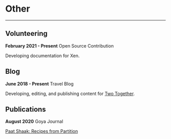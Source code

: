 # Other

-----------------

## Volunteering

**February 2021 - Present** Open Source Contribution

Developing documentation for Xen.

## Blog

**June 2018 - Present** Travel Blog

Developing, editing, and publishing content for [Two Together](https://two-together.com).

## Publications

**August 2020** Goya Journal

[Paat Shaak: Recipes from Partition](https://www.goya.in/blog/paat-shaak-recipes-from-partition)
